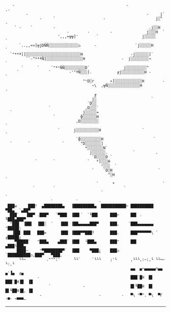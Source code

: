 
       -                                                 -               .-
             -                                                    -     j`
                   -     `                     -                      j░^  -
        ` -    `         -                                         .j░░H
                               -        -         -               j░░░H  `
                           ',,,«╦╦]'        `                   j░░░░░           `
          `..,,««]╦jDÑÑ░░░░░░░░░░░░░⌂      -                 `j░░░░░H     `
      `"**ª]]░░░░░░░░░░░░░░░░░░░░░░░░H                     -j░░░░░░]`
             ``-^**ªÑ]░░░░░░░░░░░░░░░░H                -  j░░░░░░░░¬       `
           `      `     `"*ⁿÑÑ░░░░░░░░░D`               j░░░░░░░░░^
         `             `        -'"ªÑ░░░].           ╔j░░░░░░░░░░H -        `
                                      "ⁿD░r       «]░░░░░░░░░░░░H        -
                                          ~\  ,╦Ñ░░░░░░░░░░░░░░H               -
                                           ╔
                                          j░                        `
                                        `D░░
                       `               ,D░░░`
      `                               j░░░░░≈
                         `           ╬░░░░░░H
                                   ,D░░░░░░░░                               `
                           `      j░░░░░░░░░░H                  `                `
                                   `╬░░░░░░░░░H                      `
      `       `              `       "D░░░░░░░]
                                       *░░░░░░░N`
                                         j░░░░░░.           `         .
                                          `D░░░░D `
                 `       `              `   *]░░░H
                                              ⁿ░░░  `
                                          `    `D░H                    `
                                                 "░H                               `
                                            `      *                     `
                `        `                              `
                                              `                                   `
                        `          `         -
     ███w     ███²  ▄████████▄   ▐█████████▄  ███████████⌐ ██████████  ▀██▄  `▄██▀
      ███`   ▐██▀ .███▀   `▀███  ▐██▌`  `╙██▌     ███⌐     ██▌ .        ╙███▄███▀
      "███  ▐██▌  ▐██░  `   ▐██▌ ▐██▄▄▄▄▄███▀     ███,    `███▄▄▄▄▄▄▄    "█████:
       ▐██▌ ███   ███∞      ▐██▌ ▐███▀▀███?       ███.     ███▀▀▀▀▀▀\ `  ╓█████¿
        ▀█████`   "███▄    ▄███` ▐██▌  └███▄      ███"     ██▌          ▄███└███▄
         ████─     "▀████████▀`  ▐██▌    ▀███¿    ███⌂    `██████████⌂,███▀   ▀███,
          └└─         .""":'      └└`     `└└└    ;'└      ,└└└,:~:,└ └└¬~     └:,└
                                                           ▄▄  ▄⌐▄▄▄▄▄∩▄▄  ▄'▐▄  ╓▄
                  -                                        ███`█H  █▌  ███`█H▐█  ▐█
                       `              -                    █▌╙██H  █▌  █▌╙██H▐█, ▐█
                   -                         -         -   ▀\ "▀^. ▀\  ▀Γ '▀' "▀▀▀─
    
---                                                                                                                                                       
<!--
**theBadMusician/theBadMusician** is a ✨ _special_ ✨ repository because its `README.md` (this file) appears on your GitHub profile.

Here are some ideas to get you started:

- 🔭 I’m currently working on ...
- 🌱 I’m currently learning ...
- 👯 I’m looking to collaborate on ...
- 🤔 I’m looking for help with ...
- 💬 Ask me about ...
- 📫 How to reach me: ...
- 😄 Pronouns: ...
- ⚡ Fun fact: ...
-->
